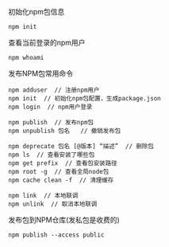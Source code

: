 初始化npm包信息
```
npm init
```

查看当前登录的npm用户  
```
npm whoami
```
发布NPM包常用命令  
```
npm adduser  // 注册npm用户
npm init  // 初始化npm包配置，生成package.json
npm login  // npm用户登录  

npm publish  // 发布npm包
npm unpublish 包名   // 撤销发布包  

npm deprecate 包名 [@版本] “描述”  // 删除包
npm ls  // 查看安装了哪些包
npm get prefix  // 查看包安装路径
npm root -g  // 查看全局node包
npm cache clean -f  // 清理缓存  

npm link  // 本地联调
npm unlink  // 取消本地联调
```
发布包到NPM仓库(发私包是收费的)  
```
npm publish --access public
```
